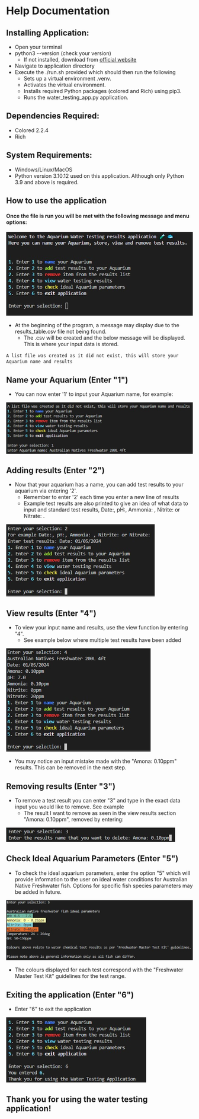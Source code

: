 # Help Documentation

## Installing Application:
- Open your terminal
- python3 --version (check your version)
    - If not installed, download from [official website](https://www.python.org/downloads/)
- Navigate to application directory
- Execute the ./run.sh provided which should then run the following
    - Sets up a virtual environment .venv.
    - Activates the virtual environment.
    - Installs required Python packages (colored and Rich) using pip3.
    - Runs the water_testing_app.py application.
    

## Dependencies Required:
- Colored 2.2.4
- Rich

## System Requirements:
- Windows/Linux/MacOS
- Python version 3.10.12 used on this application. Although only Python 3.9 and above is required.

## How to use the application

#### Once the file is run you will be met with the following message and menu options:

![application preview](screenshots/application_menu_preview.jpg)

- At the beginning of the program, a message may display due to the results_table.csv file not being found.
    - The .csv will be created and the below message will be displayed. This is where your input data is stored.

```
A list file was created as it did not exist, this will store your Aquarium name and results
```
## Name your Aquarium (Enter "1")
- You can now enter '1' to input your Aquarium name, for example:

![naming aquarium](screenshots/name_aquarium.jpg)

## Adding results (Enter "2")
- Now that your aquarium has a name, you can add test results to your aquarium via entering '2'.
    - Remember to enter '2' each time you enter a new line of results
    - Example test results are also printed to give an idea of what data to input and standard test results, Date:, pH:, Ammonia: , Nitrite: or Nitrate: .

![adding results](screenshots/adding_results.jpg)

## View results (Enter "4")
- To view your input name and results, use the view function by entering "4".
    - See example below where multiple test results have been added

![viewing results](screenshots/view_results.jpg)

- You may notice an input mistake made with the "Amona: 0.10ppm" results. This can be removed in the next step.

## Removing results (Enter "3")
- To remove a test result you can enter "3" and type in the exact data input you would like to remove. See example
    - The result I want to remove as seen in the view results section "Amona: 0.10ppm", removed by entering:

![remove results](screenshots/remove_results.jpg)

## Check Ideal Aquarium Parameters (Enter "5")
- To check the ideal aquarium parameters, enter the option "5" which will provide information to the user on ideal water conditions for Australian Native Freshwater fish. Options for specific fish species parameters may be added in future.

![ideal aquarium parameters](screenshots/ideal_parameters.jpg)

- The colours displayed for each test correspond with the "Freshwater Master Test Kit" guidelines for the test range.

## Exiting the application (Enter "6")
- Enter "6" to exit the application

![exit application](screenshots/exit_application.jpg)

## Thank you for using the water testing application!